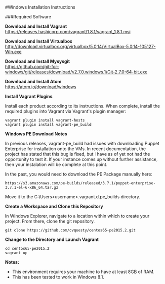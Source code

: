 #Windows Installation Instructions

###Required Software

**Download and Install Vagrant**<br>
	https://releases.hashicorp.com/vagrant/1.8.1/vagrant_1.8.1.msi

**Download and Install Virtualbox**<br>
	http://download.virtualbox.org/virtualbox/5.0.14/VirtualBox-5.0.14-105127-Win.exe

**Download and Install Mysysgit**<br>
https://github.com/git-for-windows/git/releases/download/v2.7.0.windows.1/Git-2.7.0-64-bit.exe

**Download and Install Atom**<br>
	https://atom.io/download/windows

**Install Vagrant Plugins**<br>

Install each product according to its instructions.  When complete, install the required plugins into Vagrant via Vagrant's plugin manager:

    vagrant plugin install vagrant-hosts
    vagrant plugin install vagrant-pe_build

**Windows PE Download Notes**<br>

In previous releases, vagrant-pe_build had issues with downloading Puppet Enterprise for installation onto the VMs.  In recent documentation, the project has stated that this bug is fixed, but I have as of yet not had the opportunity to test it.  If your instance comes up without further assistance, then your instalation will be complete at this point.

In the past, you would need to download the PE Package manually here:

	https://s3.amazonaws.com/pe-builds/released/3.7.1/puppet-enterprise-3.7.1-el-6-x86_64.tar.gz

Move it to the C:\Users\<username>\.vagrant.d\.pe_builds directory.

**Create a Workspace and Clone this Repository**<br>

In Windows Explorer, navigate to a location within which to create your project.  From there, clone the git repository.

	git clone https://github.com/cvquesty/centos65-pe2015.2.git

**Change to the Directory and Launch Vagrant**<br>

    cd centos65-pe2015.2
    vagrant up

**Notes:**<br>

* This environment requires your machine to have at least 8GB of RAM.
* This has been tested to work in Windows 8.1.

